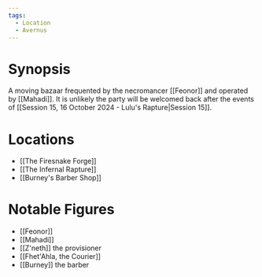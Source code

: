 ```yaml
---
tags:
  - Location
  - Avernus
---
```

# Synopsis
A moving bazaar frequented by the necromancer [[Feonor]] and operated by [[Mahadi]]. It is unlikely the party will be welcomed back after the events of [[Session 15, 16 October 2024 - Lulu's Rapture|Session 15]].
# Locations
- [[The Firesnake Forge]]
- [[The Infernal Rapture]]
- [[Burney's Barber Shop]]
# Notable Figures
- [[Feonor]]
- [[Mahadi]]
- [[Z'neth]] the provisioner
- [[Fhet'Ahla, the Courier]]
- [[Burney]] the barber